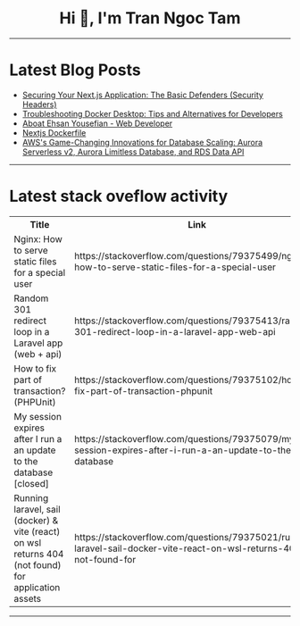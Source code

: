 <h1 align="center">Hi 👋, I'm Tran Ngoc Tam</h1>

---

# Latest Blog Posts 
<!-- BLOG-POST-LIST:START -->
- [Securing Your Next.js Application: The Basic Defenders &lpar;Security Headers&rpar;](https://dev.to/simplr_sh/securing-your-nextjs-application-the-basic-defenders-security-headers-o31)
- [Troubleshooting Docker Desktop: Tips and Alternatives for Developers](https://dev.to/autumn_tonita1/troubleshooting-docker-desktop-tips-and-alternatives-for-developers-an6)
- [Aboat Ehsan Yousefian - Web Developer](https://dev.to/ehsanyousefian/aboat-ehsan-yousefian-web-developer-5coc)
- [Nextjs Dockerfile](https://dev.to/mehmetakar/nextjs-dockerfile-d5p)
- [AWS&#39;s Game-Changing Innovations for Database Scaling: Aurora Serverless v2, Aurora Limitless Database, and RDS Data API](https://dev.to/aws-builders/awss-game-changing-innovations-for-database-scaling-aurora-serverless-v2-aurora-limitless-4olc)
<!-- BLOG-POST-LIST:END -->

---

# Latest stack oveflow activity
<table>
  <tr><th>Title</th><th>Link</th></tr>
  <!-- STACKOVERFLOW:START --><tr><td>Nginx: How to serve static files for a special user</td><td>https://stackoverflow.com/questions/79375499/nginx-how-to-serve-static-files-for-a-special-user</td></tr><tr><td>Random 301 redirect loop in a Laravel app &lpar;web + api&rpar;</td><td>https://stackoverflow.com/questions/79375413/random-301-redirect-loop-in-a-laravel-app-web-api</td></tr><tr><td>How to fix part of transaction? &lpar;PHPUnit&rpar;</td><td>https://stackoverflow.com/questions/79375102/how-to-fix-part-of-transaction-phpunit</td></tr><tr><td>My session expires after I run a an update to the database [closed]</td><td>https://stackoverflow.com/questions/79375079/my-session-expires-after-i-run-a-an-update-to-the-database</td></tr><tr><td>Running laravel, sail &lpar;docker&rpar; &amp; vite &lpar;react&rpar; on wsl returns 404 &lpar;not found&rpar; for application assets</td><td>https://stackoverflow.com/questions/79375021/running-laravel-sail-docker-vite-react-on-wsl-returns-404-not-found-for</td></tr><!-- STACKOVERFLOW:END -->
</table>

---


